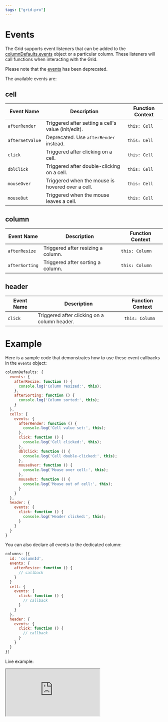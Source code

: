 ```yaml
---
tags: ["grid-pro"]
---
```


# Events

The Grid supports event listeners that can be added to the [columnDefaults.events](https://api.highcharts.com/grid/#interfaces/Grid_Core_Options.Options-1#columnDefaults) object or a particular column. These listeners will call functions when interacting with the Grid.

Please note that the [events](https://api.highcharts.com/dashboards/#interfaces/Grid_Options.IndividualColumnOptions.html#events) has been deprecated.

The available events are:

## cell

| **Event Name**     | **Description**                                          | **Function Context** |
|--------------------|----------------------------------------------------------|-----------------------|
| `afterRender`      | Triggered after setting a cell's value (init/edit).      | `this: Cell`          |
| `afterSetValue`    | Deprecated. Use `afterRender` instead.                   | `this: Cell`          |
| `click`            | Triggered after clicking on a cell.                      | `this: Cell`          |
| `dblClick`         | Triggered after double-clicking on a cell.               | `this: Cell`          |
| `mouseOver`        | Triggered when the mouse is hovered over a cell.         | `this: Cell`          |
| `mouseOut`         | Triggered when the mouse leaves a cell.                  | `this: Cell`          |

## column

| **Event Name**     | **Description**                                          | **Function Context** |
|--------------------|----------------------------------------------------------|-----------------------|
| `afterResize`      | Triggered after resizing a column.                       | `this: Column`        |
| `afterSorting`     | Triggered after sorting a column.                        | `this: Column`        |

## header

| **Event Name**     | **Description**                                          | **Function Context** |
|--------------------|----------------------------------------------------------|-----------------------|
| `click`            | Triggered after clicking on a column header.             | `this: Column`        |

# Example

Here is a sample code that demonstrates how to use these event callbacks in the `events` object:

```js
columnDefaults: {
  events: {
    afterResize: function () {
      console.log('Column resized:', this);
    },
    afterSorting: function () {
      console.log('Column sorted:', this);
    }
  },
  cells: {
    events: {
      afterRender: function () {
        console.log('Cell value set:', this);
      },
      click: function () {
        console.log('Cell clicked:', this);
      },
      dblClick: function () {
        console.log('Cell double-clicked:', this);
      },
      mouseOver: function () {
        console.log('Mouse over cell:', this);
      },
      mouseOut: function () {
        console.log('Mouse out of cell:', this);
      }
    }
  },
  header: {
    events: {
      click: function () {
        console.log('Header clicked:', this);
      }
    }
  }
}
```

You can also declare all events to the dedicated column:

```js
columns: [{
  id: 'columnId',
  events: {
    afterResize: function () {
      // callback
    }
  }
  cell: {
    events: {
      click: function () {
        // callback
      }
    }
  },
  header: {
    events: {
      click: function () {
        // callback
      }
    }
  }
}]
```

Live example:
<iframe src="https://www.highcharts.com/samples/embed/grid-pro/basic/cell-events" allow="fullscreen"></iframe>
